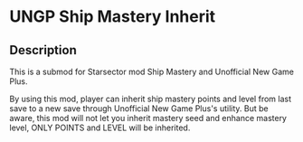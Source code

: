# UNGP Ship Mastery Inherit
## Description

This is a submod for Starsector mod Ship Mastery and Unofficial New Game Plus.

By using this mod, player can inherit ship mastery points and level from last save to a new save through Unofficial New Game Plus's utility.
But be aware, this mod will not let you inherit mastery seed and enhance mastery level, ONLY POINTS and LEVEL will be inherited.


